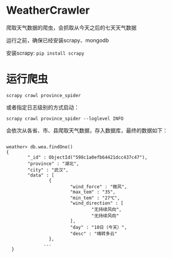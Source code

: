 # WeatherCrawler
爬取天气数据的爬虫，会抓取从今天之后的七天天气数据

运行之前，确保已经安装scrapy、mongodb


安装scrapy: <code>pip install scrapy</code>

# 运行爬虫
<code>scrapy crawl province_spider</code>

或者指定日志级别的方式启动：

<code>scrapy crawl province_spider --loglevel INFO</code>

会依次从各省、市、县爬取天气数据，存入数据库，最终的数据如下：
<pre><code>
weather> db.wea.findOne()
{
        "_id" : ObjectId("598c1a0efb64421dcc437c47"),
        "province" : "湖北",
        "city" : "武汉",
        "data" : [
                {
                        "wind_force" : "微风",
                        "max_tem" : "35",
                        "min_tem" : "27℃",
                        "wind_direction" : [
                                "无持续风向",
                                "无持续风向"
                        ],
                        "day" : "10日（今天）",
                        "desc" : "晴转多云"
                },
              ...
  }

</code></pre>
